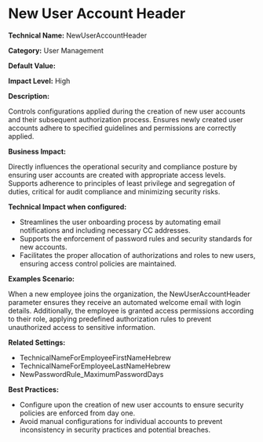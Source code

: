 # New User Account Header

**Technical Name:** NewUserAccountHeader

**Category:** User Management

**Default Value:**

**Impact Level:** High

**Description:**

Controls configurations applied during the creation of new user accounts and their subsequent authorization process. Ensures newly created user accounts adhere to specified guidelines and permissions are correctly applied.

**Business Impact:**

Directly influences the operational security and compliance posture by ensuring user accounts are created with appropriate access levels. Supports adherence to principles of least privilege and segregation of duties, critical for audit compliance and minimizing security risks.

**Technical Impact when configured:**

- Streamlines the user onboarding process by automating email notifications and including necessary CC addresses.
- Supports the enforcement of password rules and security standards for new accounts.
- Facilitates the proper allocation of authorizations and roles to new users, ensuring access control policies are maintained.

**Examples Scenario:**

When a new employee joins the organization, the NewUserAccountHeader parameter ensures they receive an automated welcome email with login details. Additionally, the employee is granted access permissions according to their role, applying predefined authorization rules to prevent unauthorized access to sensitive information.

**Related Settings:**

- TechnicalNameForEmployeeFirstNameHebrew
- TechnicalNameForEmployeeLastNameHebrew
- NewPasswordRule_MaximumPasswordDays

**Best Practices:** 

- Configure upon the creation of new user accounts to ensure security policies are enforced from day one.
- Avoid manual configurations for individual accounts to prevent inconsistency in security practices and potential breaches.